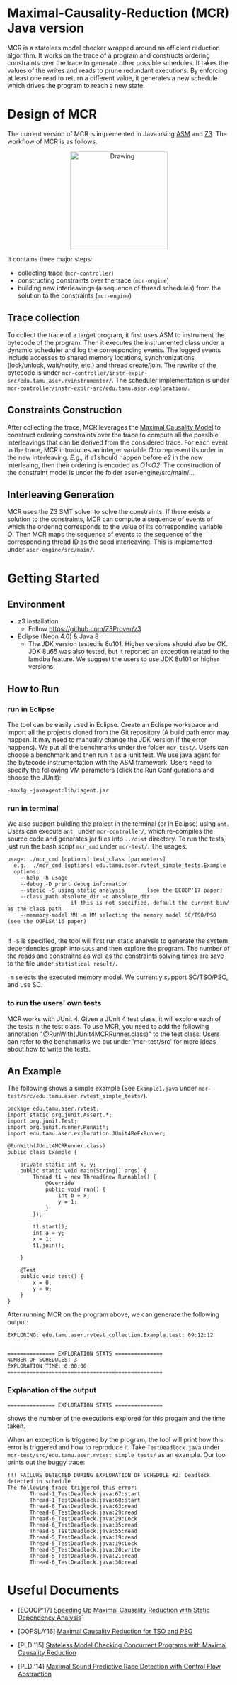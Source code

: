 # Maximal-Causality-Reduction (MCR) Java version

MCR is a stateless model checker wrapped around an efficient reduction algorithm. It works on the trace of a program and constructs ordering constraints over the trace to generate other possible schedules. It takes the values of the writes and reads to prune redundant executions. By enforcing at least one read to return a different value, it generates a new schedule which drives the program to reach a new state. 

# Design of MCR

The current version of MCR is implemented in Java using [ASM](http://asm.ow2.org/) and [Z3](https://github.com/Z3Prover/z3). The workflow of MCR is as follows.

<div style="text-align:center"><img src="figs/mcr.png" alt="Drawing" style="width: 220px;" /></div>

It contains three major steps:

* collecting trace (`mcr-controller`)
* constructing constraints over the trace (`mcr-engine`)
* building new interleavings (a sequence of thread schedules) from the solution to the constraints (`mcr-engine`)

## Trace collection

To collect the trace of a target program, it first uses ASM to instrument the bytecode of the program. Then it executes the instrumented class under a dynamic scheduler and log the corresponding events. The logged events include accesses to shared memory locations, synchronizations (lock/unlock, wait/notify, etc.) and thread create/join. The rewrite of the bytecode is under `mcr-controller/instr-explr-src/edu.tamu.aser.rvinstrumentor/`. The scheduler implementation is under `mcr-controller/instr-explr-src/edu.tamu.aser.exploration/`.

## Constraints Construction

After collecting the trace, MCR leverages the [Maximal Causality Model](http://fsl.cs.illinois.edu/FSL/papers/2014/huang-meredith-rosu-2014-pldi/huang-meredith-rosu-2014-pldi-public.pdf) to construct ordering constraints over the trace to compute all the possible interleavings that can be derived from the considered trace. For each event in the trace, MCR introduces an integer variable *O* to represent its order in the new interleaving. *E.g.,* if *e1* should happen before *e2* in the new interleaing, then their ordering is encoded as *O1<O2*. The construction of the constraint model is under the folder aser-engine/src/main/...


## Interleaving Generation
MCR uses the Z3 SMT solver to solve the constraints. If there exists a solution to the constraints, MCR can compute a sequence of events of which the ordering corresponds to the value of its corresponding variable *O*. Then MCR maps the sequence of events to the sequence of the corresponding thread ID as the seed interleaving. This is implemented under `aser-engine/src/main/`.


# Getting Started

## Environment
* z3 installation
	* Follow https://github.com/Z3Prover/z3
* Eclipse (Neon 4.6) & Java 8
	* The JDK version tested is 8u101. Higher versions should also be OK. JDK 8u65 was also tested, but it reported an exception related to the lamdba feature. We suggest the users to use JDK 8u101 or higher versions.

## How to Run
### run in Eclipse
The tool can be easily used in Eclipse. Create an Eclispe workspace and import all the projects cloned from the Git repository (A build path error may happen. It may need to manually change the JDK version if the error happens). We put all the benchmarks under the folder `mcr-test/`. Users can choose a benchmark and then run it as a junit test. We use java agent for the bytecode instrumentation with the ASM framework. Users need to specify the following VM parameters (click the Run Configurations and choose the JUnit):

```
-Xmx1g -javaagent:lib/iagent.jar 
```

### run in terminal

We also support building the project in the terminal (or in Eclipse) using `ant`. Users can execute `ant ` under `mcr-controller/`, which re-compiles the source code and generates jar files into `../dist` directory. To run the tests, just run the bash script `mcr_cmd` under `mcr-test/`. 
The usages:

```
usage: ./mcr_cmd [options] test_class [parameters]
  e.g., ./mcr_cmd [options] edu.tamu.aser.rvtest_simple_tests.Example
  options:
  	--help -h usage
	--debug -D print debug information
	--static -S using static analysis       (see the ECOOP'17 paper)
	--class_path absolute_dir -c absolute_dir
					if this is not specified, default the current bin/ as the class path
	--memmory-model MM -m MM selecting the memory model SC/TSO/PSO  (see the OOPLSA'16 paper)
	
```

If `-S` is specified, the tool will first run static analysis to generate the system dependencies graph into `SDGs` and then explore the program. The number of the reads and constraitns as well as the constraints solving times are save to the file under `statistical result/`.

`-m` selects the executed memory model. We currently support SC/TSO/PSO, and use SC. 

### to run the users' own tests

MCR works with JUnit 4. Given a JUnit 4 test class, it will explore
each of the tests in the test class. To use MCR, you need to add the
following annotation "@RunWith(JUnit4MCRRunner.class)" to the
test class. Users can refer to the benchmarks we put under 'mcr-test/src' 
for more ideas about how to write the tests.

## An Example

The following shows a simple example (See `Example1.java` under `mcr-test/src/edu.tamu.aser.rvtest_simple_tests/`).


```
package edu.tamu.aser.rvtest;
import static org.junit.Assert.*;
import org.junit.Test;
import org.junit.runner.RunWith;
import edu.tamu.aser.exploration.JUnit4ReExRunner;

@RunWith(JUnit4MCRRunner.class)
public class Example {

	private static int x, y;
	public static void main(String[] args) {
		Thread t1 = new Thread(new Runnable() {
			@Override
			public void run() {
				int b = x;
				y = 1;
			}
		});

		t1.start();
		int a = y;
		x = 1;
		t1.join();
		
	}

	@Test
	public void test() {
		x = 0;
		y = 0;
	}
}
```

After running MCR on the program above, we can generate the following output:

```
EXPLORING: edu.tamu.aser.rvtest_collection.Example.test: 09:12:12


=============== EXPLORATION STATS ===============
NUMBER OF SCHEDULES: 3
EXPLORATION TIME: 0:00:00
=================================================

```

### Explanation of the output


`=============== EXPLORATION STATS ===============`

shows the number of the executions explored for this progam and the time taken.

When an exception is triggered by the program, the tool will print how this error is triggered and how to reproduce it. Take `TestDeadlock.java` under `mcr-test/src/edu.tamu.aser.rvtest_simple_tests/` as an example. Our tool prints out
the buggy trace:

```
!!! FAILURE DETECTED DURING EXPLORATION OF SCHEDULE #2: Deadlock detected in schedule
The following trace triggered this error:
       Thread-1_TestDeadlock.java:67:start
       Thread-1_TestDeadlock.java:68:start
       Thread-6_TestDeadlock.java:63:read
       Thread-6_TestDeadlock.java:29:read
       Thread-6_TestDeadlock.java:29:Lock
       Thread-6_TestDeadlock.java:35:read
       Thread-5_TestDeadlock.java:55:read
       Thread-5_TestDeadlock.java:19:read
       Thread-5_TestDeadlock.java:19:Lock
       Thread-5_TestDeadlock.java:20:write
       Thread-5_TestDeadlock.java:21:read
       Thread-6_TestDeadlock.java:36:read
```



# Useful Documents
* [ECOOP'17] [Speeding Up Maximal Causality Reduction with Static Dependency Analysis](https://huangshiyou.github.io/files/Huang-ECOOP-2017-16.pdf)`

* [OOPSLA'16] [Maximal Causality Reduction for TSO and PSO](https://huangshiyou.github.io/files/mcr_relax-huang.pdf)

* [PLDI'15] [Stateless Model Checking Concurrent Programs with Maximal Causality Reduction](https://parasol.tamu.edu/~jeff/academic/mcr.pdf)

* [PLDI'14] [Maximal Sound Predictive Race Detection
with Control Flow Abstraction](http://fsl.cs.illinois.edu/FSL/papers/2014/huang-meredith-rosu-2014-pldi/huang-meredith-rosu-2014-pldi-public.pdf)

